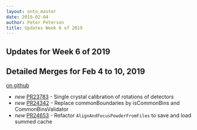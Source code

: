 ```yaml
---
layout: onto_master
date: 2019-02-04
author: Peter Peterson
title: Updates Week 6 of 2019
---
```

Updates for Week 6 of 2019
--------------------------

Detailed Merges for Feb 4 to 10, 2019
-------------------------------------
[on github](https://github.com/mantidproject/mantid/pulls?q=is%3Apr+merged%3A2019-02-05..2019-02-10)

* *new* [PR23783](https://github.com/mantidproject/mantid/pull/23783) - Single crystal calibration of rotations of detectors
* *new* [PR24342](https://github.com/mantidproject/mantid/pull/24342) - Replace commonBoundaries by isCommonBins and CommonBinsValidator
* *new* [PR24653](https://github.com/mantidproject/mantid/pull/24653) - Refactor `AlignAndFocusPowderFromFiles` to save and load summed cache
